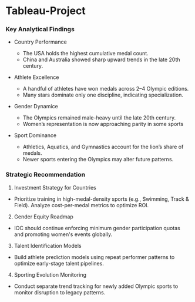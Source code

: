 # Tableau-Project

### Key Analytical Findings 

* Country Performance
  - The USA holds the highest cumulative medal count.
  - China and Australia showed sharp upward trends in the late 20th century. 

* Athlete Excellence
  - A handful of athletes have won medals across 2–4 Olympic editions.
  - Many stars dominate only one discipline, indicating specialization. 

* Gender Dynamice
  - The Olympics remained male-heavy until the late 20th century.
  - Women’s representation is now approaching parity in some sports

* Sport Dominance
  - Athletics, Aquatics, and Gymnastics account for the lion’s share of medals.
  - Newer sports entering the Olympics may alter future patterns.

### Strategic Recommendation 

1. Investment Strategy for Countries   
  -  Prioritize training in high-medal-density sports (e.g., Swimming, Track & Field). Analyze cost-per-medal metrics to optimize ROI. 

2. Gender Equity Roadmap   
  - IOC should continue enforcing minimum gender participation quotas and promoting women's events globally.  

3. Talent Identification Models    
  - Build athlete prediction models using repeat performer patterns to optimize early-stage talent pipelines.  

4. Sporting Evolution Monitoring    
  - Conduct separate trend tracking for newly added Olympic sports to monitor disruption to legacy patterns.
